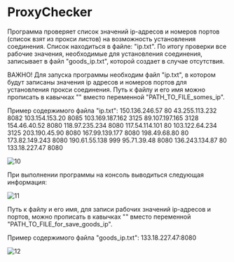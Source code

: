 # ProxyChecker

Программа проверяет список значений ip-адресов и номеров портов (список взят из прокси листов) на возможность установления соединения. Список находиться в файле: "ip.txt". По итогу проверки все рабочие значения, необходимые для установления соединения, записывает в файл "goods_ip.txt", которой создает в случае отсутствия.

ВАЖНО! Для запуска программы необходим файл "ip.txt", в котором будут записаны значения ip адресов и номеров портов для установления прокси соединения. Путь к файлу и его имя можно прописать в кавычках "" вместо переменной "PATH_TO_FILE_somes_ip".

Пример содержимого файла "ip.txt":
150.136.246.57	80
43.255.113.232	8082
103.154.153.20	8085
103.169.187.162	3125
89.107.197.165	3128
154.46.40.52	8080
118.97.235.234	8080
117.54.114.101	80
103.122.64.234	3125
203.190.45.90	8080
167.99.139.177	8080
198.49.68.80	80
173.82.149.243	8080
190.61.55.138	999
95.71.39.48	8080
136.243.134.87	80
133.18.227.47 8080

![10](https://user-images.githubusercontent.com/104260618/203404565-bd4b8e6c-ad1c-4f15-b36a-991a2c3f2018.jpg)

При выполнении программы на консоль выводиться следующая информация:

![11](https://user-images.githubusercontent.com/104260618/203405369-fb16e8d2-9e65-4a11-b4ad-dd29235b647d.jpg)

Путь к файлу и его имя, для записи рабочих значений ip-адресов и портов, можно прописать в кавычках "" вместо переменной "PATH_TO_FILE_for_save_goods_ip".

Пример содержимого файла "goods_ip.txt":
133.18.227.47:8080

![12](https://user-images.githubusercontent.com/104260618/203404985-5b48c4e9-7514-4351-a573-7d8699c15231.jpg)
